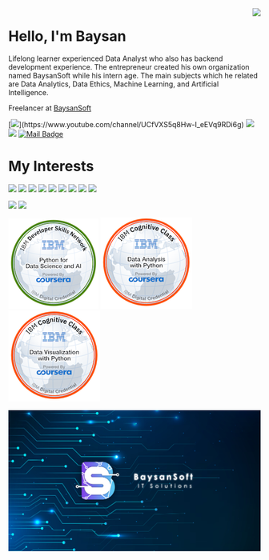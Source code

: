 <img align='right' src="https://github-readme-stats.vercel.app/api?username=mebaysan&show_icons=true">

# Hello, I'm Baysan

Lifelong learner experienced Data Analyst who also has backend development experience. The entrepreneur created his own organization named BaysanSoft while his intern age. The main subjects which he related are Data Analytics, Data Ethics, Machine Learning, and Artificial Intelligence.

Freelancer at [BaysanSoft](https://www.baysansoft.com)

[![](https://img.shields.io/badge/youtube-%23FF0000.svg?&style=for-the-badge&logo=youtube&logoColor=white")](https://www.youtube.com/channel/UCfVXS5q8Hw-I_eEVq9RDi6g)
[![](https://img.shields.io/badge/linkedin-%230077B5.svg?&style=for-the-badge&logo=linkedin&logoColor=white)](https://www.linkedin.com/in/muhammed-enes-baysan-928258173/)
[![](https://img.shields.io/badge/medium-%2312100E.svg?&style=for-the-badge&logo=medium&logoColor=white)](https://medium.com/@mebaysan)
[![Mail Badge](https://img.shields.io/badge/menesbaysan@gmail.com-c14438?style=for-the-badge&logo=Gmail&logoColor=white&link=mailto:menesbaysan@gmail.com)](mailto:menesbaysan@gmail.com)



# My Interests
[![](https://img.shields.io/badge/python-cD1?style=for-the-badge&logo=python)]()
[![](https://img.shields.io/badge/django-cD1?style=for-the-badge&logo=django)]()
[![](https://img.shields.io/badge/flask-cD1?style=for-the-badge&logo=flask)]()
[![](https://img.shields.io/badge/pandas-cD1?style=for-the-badge&logo=pandas)]()
[![](https://img.shields.io/badge/git-cD1?style=for-the-badge&logo=git)]()
[![](https://img.shields.io/badge/github-cD1?style=for-the-badge&logo=github)]()
[![](https://img.shields.io/badge/docker-cD1?style=for-the-badge&logo=docker)]()
[![](https://img.shields.io/badge/postgresql-cD1?style=for-the-badge&logo=postgresql)]()
[![](https://img.shields.io/badge/r-cD1?style=for-the-badge&logo=r)]()


[![](https://img.shields.io/twitter/follow/mebaysan?style=social)](https://www.twitter.com/mebaysan)
[![](https://img.shields.io/github/followers/mebaysan?style=social)](https://www.github.com/mebaysan)


[![](./assets/python-for-data-science-and-ai.png)](https://www.youracclaim.com/badges/8b5a6b14-3ca4-4717-b683-fa156513cba3/public_url)
[![](./assets/data-analysis-with-python.png)](https://www.youracclaim.com/badges/06eff18d-d8af-464b-82d9-4ab8f01528fd/public_url)
[![](./assets/data-visualization-with-python.png)](https://www.youracclaim.com/badges/0bc55bef-e160-4e10-96fa-fd94fc851fdd/public_url)


 [![](./assets/logo.jpg)](https://www.baysansoft.com)

 